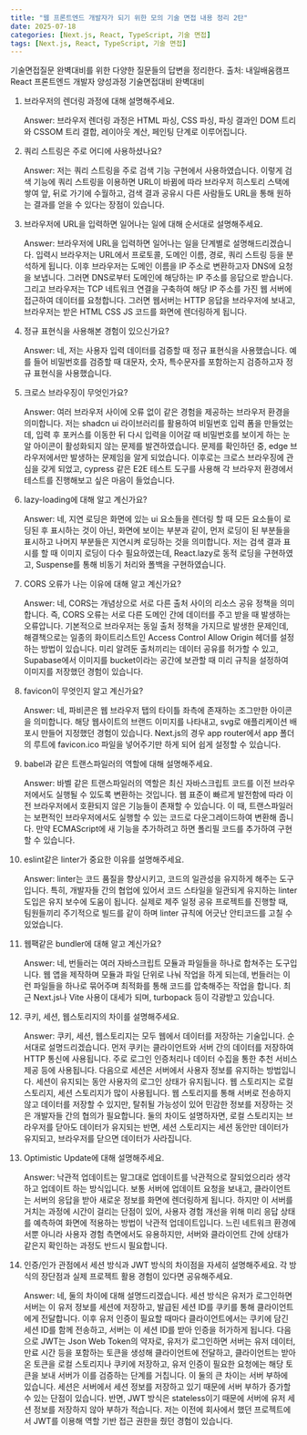 ```yaml
---
title: "웹 프론트엔드 개발자가 되기 위한 모의 기술 면접 내용 정리 2탄"
date: 2025-07-18
categories: [Next.js, React, TypeScript, 기술 면접]
tags: [Next.js, React, TypeScript, 기술 면접]
---
```


기술면접질문 완벽대비를 위한 다양한 질문들의 답변을 정리한다.
출처: 내일배움캠프 React 프론트엔드 개발자 양성과정 기술면접대비 완벽대비

1. 브라우저의 렌더링 과정에 대해 설명해주세요.

    Answer: 브라우저 렌더링 과정은 HTML 파싱, CSS 파싱, 파싱 결과인 DOM 트리와 CSSOM 트리 결합, 레이아웃 계산, 페인팅 단계로 이루어집니다.

2. 쿼리 스트링은 주로 어디에 사용하셨나요?

    Answer: 저는 쿼리 스트링을 주로 검색 기능 구현에서 사용하였습니다. 이렇게 검색 기능에 쿼리 스트링을 이용하면 URL이 바뀜에 따라 브라우저 히스토리 스택에 쌓여 앞, 뒤로 가기에 수월하고, 검색 결과 공유시 다른 사람들도 URL을 통해 원하는 결과를 얻을 수 있다는 장점이 있습니다.

3. 브라우저에 URL을 입력하면 일어나는 일에 대해 순서대로 설명해주세요.

    Answer: 브라우저에 URL을 입력하면 일어나는 일을 단계별로 설명해드리겠습니다. 입력시 브라우저는 URL에서 프로토콜, 도메인 이름, 경로, 쿼리 스트링 등을 분석하게 됩니다. 이후 브라우저는 도메인 이름을 IP 주소로 변환하고자 DNS에 요청을 보냅니다. 그러면 DNS로부터 도메인에 해당하는 IP 주소를 응답으로 받습니다. 그리고 브라우저는 TCP 네트워크 연결을 구축하여 해당 IP 주소를 가진 웹 서버에 접근하여 데이터를 요청합니다. 그러면 웹서버는 HTTP 응답을 브라우저에 보내고, 브라우저는 받은 HTML CSS JS 코드를 화면에 렌더링하게 됩니다.

4. 정규 표현식을 사용해본 경험이 있으신가요?

    Answer: 네, 저는 사용자 입력 데이터를 검증할 때 정규 표현식을 사용했습니다. 예를 들어 비밀번호를 검증할 때 대문자, 숫자, 특수문자를 포함하는지 검증하고자 정규 표현식을 사용했습니다.

5. 크로스 브라우징이 무엇인가요?

    Answer: 여러 브라우저 사이에 오류 없이 같은 경험을 제공하는 브라우저 환경을 의미합니다. 저는 shadcn ui 라이브러리를 활용하여 비밀번호 입력 폼을 만들었는데, 입력 후 포커스를 이동한 뒤 다시 입력을 이어갈 때 비밀번호를 보이게 하는 눈알 아이콘이 활성화되지 않는 문제를 발견하였습니다. 문제를 확인하던 중, edge 브라우저에서만 발생하는 문제임을 알게 되었습니다. 이후로는 크로스 브라우징에 관심을 갖게 되었고, cypress 같은 E2E 테스트 도구를 사용해 각 브라우저 환경에서 테스트를 진행해보고 싶은 마음이 들었습니다.

6. lazy-loading에 대해 알고 계신가요?

    Answer: 네, 지연 로딩은 화면에 있는 ui 요소들을 렌더링 할 때 모든 요소들이 로딩된 후 표시하는 것이 아닌, 화면에 보이는 부분과 같이, 먼저 로딩이 된 부분들을 표시하고 나머지 부분들은 지연시켜 로딩하는 것을 의미합니다. 저는 검색 결과 표시를 할 때 이미지 로딩이 다수 필요하였는데, React.lazy로 동적 로딩을 구현하였고, Suspense를 통해 비동기 처리와 폴백을 구현하였습니다.

7. CORS 오류가 나는 이유에 대해 알고 계신가요?

    Answer: 네, CORS는 개념상으로 서로 다른 출처 사이의 리소스 공유 정책을 의미합니다. 즉, CORS 오류는 서로 다른 도메인 간에 데이터를 주고 받을 때 발생하는 오류압니다. 기본적으로 브라우저는 동일 출처 정책을 가지므로 발생한 문제인데, 해결책으로는 일종의 화이트리스트인 Access Control Allow Origin 헤더를 설정하는 방법이 있습니다. 미리 알려둔 출처끼리는 데이터 공유를 허가할 수 있고, Supabase에서 이미지를 bucket이라는 공간에 보관할 때 미리 규칙을 설정하여 이미지를 저장했던 경험이 있습니다. 
    
8. favicon이 무엇인지 알고 계신가요?

    Answer: 네, 파비콘은 웹 브라우저 탭의 타이틀 좌측에 존재하는 조그만한 아이콘을 의미합니다. 해당 웹사이트의 브랜드 이미지를 나타내고, svg로 애플리케이션 배포시 만들어 지정했던 경험이 있습니다. Next.js의 경우 app router에서 app 폴더의 루트에 favicon.ico 파일을 넣어주기만 하게 되어 쉽게 설정할 수 있습니다.

9. babel과 같은 트랜스파일러의 역할에 대해 설명해주세요.
    
    Answer: 바벨 같은 트랜스파일러의 역할은 최신 자바스크립트 코드를 이전 브라우저에서도 실행될 수 있도록 변환하는 것입니다. 웹 표준이 빠르게 발전함에 따라 이전 브라우저에서 호환되지 않은 기능들이 존재할 수 있습니다. 이 때, 트랜스파일러는 보편적인 브라우저에서도 실행할 수 있는 코드로 다운그레이드하여 변환해 줍니다. 만약 ECMAScript에 새 기능을 추가하려고 하면 폴리필 코드를 추가하여 구현할 수 있습니다.

10. eslint같은 linter가 중요한 이유를 설명해주세요.

    Answer: linter는 코드 품질을 향상시키고, 코드의 일관성을 유지하게 해주는 도구입니다. 특히, 개발자들 간의 협업에 있어서 코드 스타일을 일관되게 유지하는 linter 도입은 유지 보수에 도움이 됩니다. 실제로 제주 일정 공유 프로젝트를 진행할 때, 팀원들끼리 주기적으로 빌드를 같이 하며 linter 규칙에 어긋난 안티코드를 고칠 수 있었습니다.

11. 웹팩같은 bundler에 대해 알고 계신가요?

    Answer: 네, 번들러는 여러 자바스크립트 모듈과 파일들을 하나로 합쳐주는 도구입니다. 웹 앱을 제작하며 모듈과 파일 단위로 나눠 작업을 하게 되는데, 번들러는 이런 파일들을 하나로 묶어주며 최적화를 통해 코드를 압축해주는 작업을 합니다. 최근 Next.js나 Vite 사용이 대세가 되며, turbopack 등이 각광받고 있습니다.

12. 쿠키, 세션, 웹스토리지의 차이를 설명해주세요.

    Answer: 쿠키, 세션, 웹스토리지는 모두 웹에서 데이터를 저장하는 기술입니다. 순서대로 설명드리겠습니다. 먼저 쿠키는 클라이언트와 서버 간의 데이터를 저장하여 HTTP 통신에 사용됩니다. 주로 로그인 인증처리나 데이터 수집을 통한 추천 서비스 제공 등에 사용됩니다.
    다음으로 세션은 서버에서 사용자 정보를 유지하는 방법입니다. 세션이 유지되는 동안 사용자의 로그인 상태가 유지됩니다.
    웹 스토리지는 로컬 스토리지, 세션 스토리지가 많이 사용됩니다. 웹 스토리지를 통해 서버로 전송하지 않고 데이터를 저장할 수 있지만, 탈취될 가능성이 있어 민감한 정보를 저장하는 것은 개발자들 간의 협의가 필요합니다. 둘의 차이도 설명하자면, 로컬 스토리지는 브라우저를 닫아도 데이터가 유지되는 반면, 세션 스토리지는 세션 동안만 데이터가 유지되고, 브라우저를 닫으면 데이터가 사라집니다.

13. Optimistic Update에 대해 설명해주세요.

    Answer: 낙관적 업데이트는 말그대로 업데이트를 낙관적으로 잘되었으리라 생각하고 업데이트 하는 방식입니다. 보통 서버에 업데이트 요청을 보내고, 클라이언트는 서버의 응답을 받아 새로운 정보를 화면에 렌더링하게 됩니다. 하지만 이 서버를 거치는 과정에 시간이 걸리는 단점이 있어, 사용자 경험 개선을 위해 미리 응답 상태를 예측하여 화면에 적용하는 방법이 낙관적 업데이트입니다. 느린 네트워크 환경에서뿐 아니라 사용자 경험 측면에서도 유용하지만, 서버와 클라이언트 간에 상태가 같은지 확인하는 과정도 반드시 필요합니다.

14. 인증/인가 관점에서 세션 방식과 JWT 방식의 차이점을 자세히 설명해주세요. 각 방식의 장단점과 실제 프로젝트 활용 경험이 있다면 공유해주세요.

    Answer: 네, 둘의 차이에 대해 설명드리겠습니다. 세션 방식은 유저가 로그인하면 서버는 이 유저 정보를 세션에 저장하고, 발급된 세션 ID를 쿠키를 통해 클라이언트에게 전달합니다. 이후 유저 인증이 필요할 때마다 클라이언트에서는 쿠키에 담긴 세션 ID를 함께 전송하고, 서버는 이 세션 ID를 받아 인증을 허가하게 됩니다.
    다음으로 JWT는 Json Web Token의 약자로, 유저가 로그인하면 서버는 유저 데이터, 만료 시간 등을 포함하는 토큰을 생성해 클라이언트에 전달하고, 클라이언트는 받아온 토큰을 로컬 스토리지나 쿠키에 저장하고, 유저 인증이 필요한 요청에는 해당 토큰을 보내 서버가 이를 검증하는 단계를 거칩니다.
    이 둘의 큰 차이는 서버 부하에 있습니다. 세션은 서버에서 세션 정보를 저장하고 있기 때문에 서버 부하가 증가할 수 있는 단점이 있습니다. 반면, JWT 방식은 stateless이기 때문에 서버에 유저 세션 정보를 저장하지 않아 부하가 적습니다.
    저는 이전에 회사에서 했던 프로젝트에서 JWT를 이용해 역할 기반 접근 권한을 줬던 경험이 있습니다.